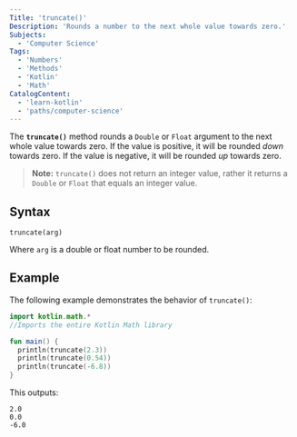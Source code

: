 ```yaml
---
Title: 'truncate()'
Description: 'Rounds a number to the next whole value towards zero.'
Subjects:
  - 'Computer Science'
Tags:
  - 'Numbers'
  - 'Methods'
  - 'Kotlin'
  - 'Math'
CatalogContent:
  - 'learn-kotlin'
  - 'paths/computer-science'
---
```


The **`truncate()`** method rounds a `Double` or `Float` argument to the next whole value towards zero. If the value is positive, it will be rounded *down* towards zero. If the value is negative, it will be rounded *up* towards zero.

> **Note:** `truncate()` does not return an integer value, rather it returns a `Double` or `Float` that equals an integer value.

## Syntax

```psuedo
truncate(arg)
```

Where `arg` is a double or float number to be rounded.

## Example

The following example demonstrates the behavior of `truncate()`:

```kotlin
import kotlin.math.*
//Imports the entire Kotlin Math library

fun main() {
  println(truncate(2.3))
  println(truncate(0.54))
  println(truncate(-6.8))
}
```

This outputs:

```shell
2.0
0.0
-6.0
```
